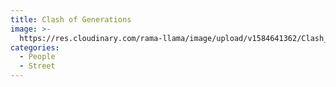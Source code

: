 ```yaml
---
title: Clash of Generations
image: >-
  https://res.cloudinary.com/rama-llama/image/upload/v1584641362/Clash_of_generations2_qbxdfe.jpg
categories:
  - People
  - Street
---
```

